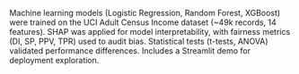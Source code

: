 Machine learning models (Logistic Regression, Random Forest, XGBoost) were trained on the UCI Adult Census Income dataset (~49k records, 14 features). SHAP was applied for model interpretability, with fairness metrics (DI, SP, PPV, TPR) used to audit bias. Statistical tests (t-tests, ANOVA) validated performance differences. Includes a Streamlit demo for deployment exploration.
